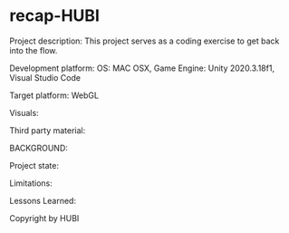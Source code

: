 # recap-HUBI
Project description: This project serves as a coding exercise to get back into the flow.

Development platform: OS: MAC OSX, Game Engine: Unity 2020.3.18f1, Visual Studio Code

Target platform: WebGL

Visuals:

Third party material: 

BACKGROUND: 

Project state: 

Limitations: 

Lessons Learned: 

Copyright by HUBI
